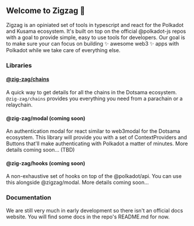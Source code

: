 ## Welcome to Zigzag 👋

Zigzag is an opiniated set of tools in typescript and react for the Polkadot and Kusama ecosystem. It's built on top on the official @polkadot-js repos with a goal to provide simple, easy to use tools for developers. Our goal is to make sure your can focus on building ✨ awesome web3 ✨ apps with Polkadot while we take care of everything else.

### Libraries

#### [@zig-zag/chains](https://github.com/zigzag-js/chains)
A quick way to get details for all the chains in the Dotsama ecosystem. `@zig-zag/chains` provides you everything you need from a parachain or a relaychain. 

#### @zig-zag/modal (coming soon)
An authentication modal for react similar to web3modal for the Dotsama ecosystem. This library will provide you with a set of ContextProviders and Buttons that'll make authenticating with Polkadot a matter of minutes.
More details coming soon... (TBD)

#### @zig-zag/hooks (coming soon)
A non-exhaustive set of hooks on top of the @polkadot/api. You can use this alongside @zigzag/modal. More details coming soon...

### Documentation

We are still very much in early development so there isn't an official docs website. You will find some docs in the repo's README.md for now.

